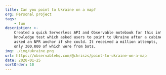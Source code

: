 ```yaml
---
title: Can you point to Ukraine on a map?
org: Personal project
tags:
    - fun
description: >-
    Created a quick Serverless API and Observable notebook for this interactive
    knowledge test which asked users to point to Ukraine after a cabinet secretary
    asked an NPR anchor if she could. It received a million attempts,
    only 300,000 of which were from bots.
img: ./img/ukraine.png
url: https://observablehq.com/@chriszs/point-to-ukraine-on-a-map
date: 2020-01-25
sortOrder: 10
---
```

